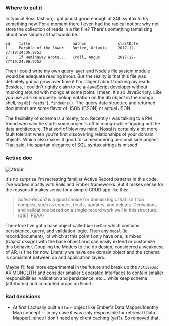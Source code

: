 ### Where to put it

In typical Ross fashion, I got juuust good enough at SQL syntax to try something new. For a moment there I even had the radical notion: why not store the collection of reads in a flat file? There's something tantalizing about how simple all that would be. 

```
id    title                   author              startDate                 
1     Parable of the Sower    Butler, Octavia     2017-12-27T19:24:06.975Z
2     If Hemingway Wrote...   Croll, Angus        2017-12-27T19:24:06.975Z
```

Then I could write my own query layer and Node's file system module would be adequate reading in/out. But the reality is that this file was definitely gonna grow over time if I'm diligent about tracking my reads. Besides, I couldn't rightly claim to be a JavaScript developer without mucking around with mongo at some point. I mean, it's so JavaScripty. Like you use JS-like property lookup notation on the db object in the mongo shell, eg `db['reads'].findeOne()`. The query data structure and returned documents are some flavor of JSON (BSON) or actual JSON.

The flexibility of schema is a nicety, too. Recently I was talking to a PM friend who said he starts some projects off in mongo while figuring out the data architecture. That sort of blew my mind. Nosql is certainly a bit more fault tolerant when you're first discovering relationships of your domain objects. Which also makes it good for a meandering personal side project. That said, the spartan elegance of SQL syntax strings is missed.

### Active doc

![21rb6r](https://user-images.githubusercontent.com/5185/34392973-2dd5bef6-eb04-11e7-8f6f-ff29d8a33b21.jpg)

It's no surprise I'm recreating familiar Active Record patterns in this code. I've worked mostly with Rails and Ember frameworks. But it makes sense for the reasons it makes sense for a simple CRUD app like this:

> _Active Record_ is a good choice for domain logic that isn't too complex, such as creates, reads, updates, and deletes. Derivations and validations based on a single record work well in this structure. (p161, PEAA)

Therefore I've got a base object called `ActiveDoc` which contains persistence, query, and validation logic. Then any `Model` (ie record/document), lol which at this point I only have one, is mixed (_Object.assign_) with the base object and can easily extend or customize this behavior. Coupling the Models to the db design, considered a weakness of AR, is fine for now. Literally we have one domain object and the schema is consistent between db and application layers.

Maybe I'll feel more experimental in the future and break up the `ActiveDoc` AR MONOLITH and consider smaller Separated Interfaces to contain smaller responsibilities: validation and persistence, etc... while keep schema (attributes) and computed props on `Model`.

### Bad decisions

- At first I actually built a `Store` object like Ember's Data Mapper/Identity Map concept -- in my case it was only responsible for retrieval (Data Mapper), since I don't need any client caching (yet?). So [removed](https://github.com/rosschapman/if-ross-wrote-javascript/commit/e75aae686917e238c98aca4edae098d10f246906) that. 
